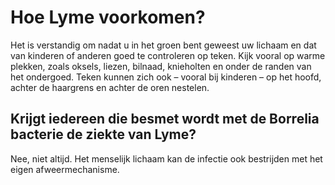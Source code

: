 # Hoe Lyme voorkomen?
Het is verstandig om nadat u in het groen bent geweest uw lichaam en dat van kinderen of anderen goed te controleren op teken. Kijk vooral op warme plekken, zoals oksels, liezen, bilnaad, knieholten en onder de randen van het ondergoed. Teken kunnen zich ook – vooral bij kinderen – op het hoofd, achter de haargrens en achter de oren nestelen.

## Krijgt iedereen die besmet wordt met de Borrelia bacterie de ziekte van Lyme?
Nee, niet altijd. Het menselijk lichaam kan de infectie ook bestrijden met het eigen afweermechanisme.
